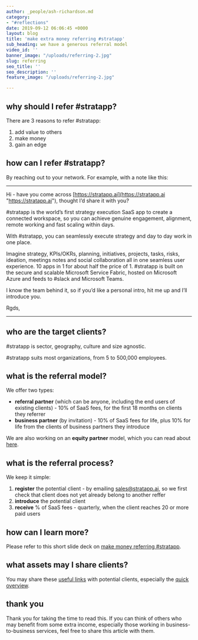 ```yaml
---
author: _people/ash-richardson.md
category:
- "#reflections"
date: 2019-09-12 06:06:45 +0000
layout: blog
title: 'make extra money referring #stratapp'
sub_heading: we have a generous referral model
video_id: ''
banner_image: "/uploads/referring-2.jpg"
slug: referring
seo_title: ''
seo_description: ''
feature_image: "/uploads/referring-2.jpg"

---
```

## why should I refer #stratapp?

There are 3 reasons to refer #stratapp:

1. add value to others
2. make money
3. gain an edge

## how can I refer #stratapp?

By reaching out to your network.  For example, with a note like this:

***

Hi <name> - have you come across [https://stratapp.ai](https://stratapp.ai "https://stratapp.ai"), thought I’d share it with you?

\#stratapp is the world’s first strategy execution SaaS app to create a connected workspace, so you can achieve genuine engagement, alignment, remote working and fast scaling within days.

With #stratapp, you can seamlessly execute strategy and day to day work in one place.

Imagine strategy, KPIs/OKRs, planning, initiatives, projects, tasks, risks, ideation, meetings notes and social collaboration all in one seamless user experience. 10 apps in 1 for about half the price of 1. #stratapp is built on the secure and scalable Microsoft Service Fabric, hosted on Microsoft Azure and feeds to #slack and Microsoft Teams.

I know the team behind it, so if you’d like a personal intro, hit me up and I’ll introduce you.

Rgds, <name>

***

## who are the target clients?

\#stratapp is sector, geography, culture and size agnostic.

\#stratapp suits most organizations, from 5 to 500,000 employees.

## what is the referral model?

We offer two types:

* **referral partner** (which can be anyone, including the end users of existing clients) - 10% of SaaS fees, for the first 18 months on clients they referrer
* **business partner** (by invitation) - 10% of SaaS fees for life, plus 10% for life from the clients of business partners they introduce

We are also working on an **equity partner** model, which you can read about [here](http://bit.ly/make-money-referring-stratapp "make money referring #stratapp").

## what is the referral process?

We keep it simple:

1. **register** the potential client - by emailing sales@stratapp.ai, so we first check that client does not yet already belong to another reffer
2. **introduce** the potential client
3. **receive** % of SaaS fees - quarterly, when the client reaches 20 or more paid users

## how can I learn more?

Please refer to this short slide deck on [make money referring #stratapp](http://bit.ly/make-money-referring-stratapp "make money referring #stratapp").

## what assets may I share clients?

You may share these [useful links](https://support.stratapp.ai/portal/kb/articles/useful-links "useful links") with potential clients, especially the [quick overview](http://bit.ly/stratapp-quick-overview  "quick overview").

## thank you

Thank you for taking the time to read this.  If you can think of others who may benefit from some extra income, especially those working in business-to-business services, feel free to share this article with them.